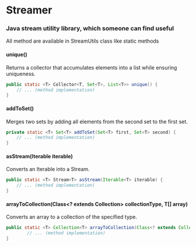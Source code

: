 # Streamer
### Java stream utility library, which someone can find useful 


All method are available in StreamUtils class like static methods

#### unique()

Returns a collector that accumulates elements into a list while ensuring uniqueness.

```java
public static <T> Collector<T, Set<T>, List<T>> unique() {
    // ... (method implementation)
}
```

#### addToSet()
Merges two sets by adding all elements from the second set to the first set.

```java
private static <T> Set<T> addToSet(Set<T> first, Set<T> second) {
    // ... (method implementation)
}
```

#### asStream(Iterable<T> iterable)
Converts an Iterable into a Stream.

```java
public static <T> Stream<T> asStream(Iterable<T> iterable) {
    // ... (method implementation)
}
```

#### arrayToCollection(Class<? extends Collection> collectionType, T[] array)
Converts an array to a collection of the specified type.

```java
public static <T> Collection<T> arrayToCollection(Class<? extends Collection> collectionType, T[] array) {
        // ... (method implementation)
}
```